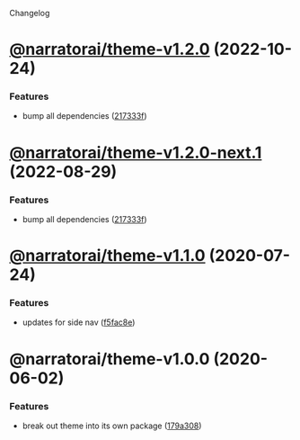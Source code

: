 Changelog

# [@narratorai/theme-v1.2.0](https://github.com/narratorai/antd-custom/compare/@narratorai/theme-v1.1.0...@narratorai/theme-v1.2.0) (2022-10-24)


### Features

* bump all dependencies ([217333f](https://github.com/narratorai/antd-custom/commit/217333fac7b46509718e32a66e0be1671c0ba847))

# [@narratorai/theme-v1.2.0-next.1](https://github.com/narratorai/antd-custom/compare/@narratorai/theme-v1.1.0...@narratorai/theme-v1.2.0-next.1) (2022-08-29)


### Features

* bump all dependencies ([217333f](https://github.com/narratorai/antd-custom/commit/217333fac7b46509718e32a66e0be1671c0ba847))

# [@narratorai/theme-v1.1.0](https://github.com/narratorai/antd-custom/compare/@narratorai/theme-v1.0.0...@narratorai/theme-v1.1.0) (2020-07-24)


### Features

* updates for side nav ([f5fac8e](https://github.com/narratorai/antd-custom/commit/f5fac8e28f282108e52957e1f614c033153e9ead))

# @narratorai/theme-v1.0.0 (2020-06-02)


### Features

* break out theme into its own package ([179a308](https://github.com/narratorai/antd-custom/commit/179a3087fdff3441d36ec116a77d61c08756aba1))
